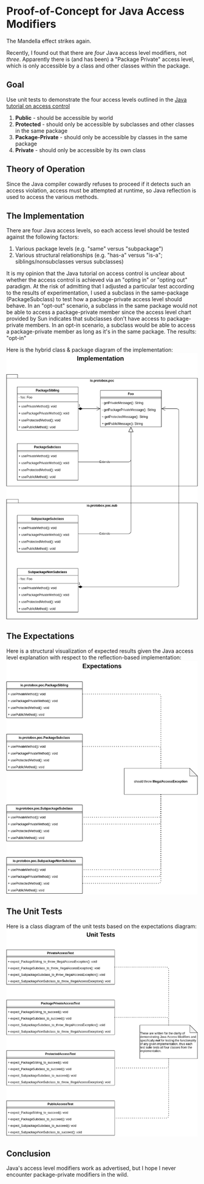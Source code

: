 # Proof-of-Concept for Java Access Modifiers

The Mandella effect strikes again. 

Recently, I found out that there are *four* Java access level modifiers, not 
*three*. Apparently there is (and has been) a "Package Private" access level,
which is only accessible by a class and other classes within the package. 

## Goal
Use unit tests to demonstrate the four access levels outlined in the 
[Java tutorial on access control][1]
1. **Public** - should be accessible by world
2. **Protected** - should only be accessible by subclasses and other classes 
in the same package
3. **Package-Private** - should only be accessible by classes in the same 
package
4. **Private** - should only be accessible by its own class

## Theory of Operation
Since the Java compiler cowardly refuses to proceed if it detects such an 
access violation, access must be attempted at runtime, so Java reflection is
used to access the various methods.

## The Implementation
There are four Java access levels, so each access level should be tested 
against the following factors:
1. Various package levels (e.g. "same" versus "subpackage")
2. Various structural relationships (e.g. "has-a" versus "is-a"; 
siblings/nonsubclasses versus subclasses)

It is my opinion that the Java tutorial on access control is unclear about 
whether the access control is achieved via an "opting in" or "opting out" 
paradigm. At the risk of admitting that I adjusted a particular test according 
to the results of experimentation, I used a subclass in the same-package 
(PackageSubclass) to test how a package-private access level should behave. 
In an "opt-out" scenario, a subclass in the same package would not be able to 
access a package-private member since the access level chart provided by Sun 
indicates that subclasses don't have access to package-private members. In an 
opt-in scenario, a subclass would be able to access a package-private member 
as long as it's in the same package. The results: "opt-in" 

Here is the hybrid class & package diagram of the implementation:
![Implementation](UML-Implementation.png)

## The Expectations

Here is a structural visualization of expected results given the Java access 
level explanation with respect to the reflection-based implementation:
![Expectations](UML-Expectations.png)

## The Unit Tests
Here is a class diagram of the unit tests based on the expectations diagram:
![Unit Tests](UML-UnitTests.png)

## Conclusion
Java's access level modifiers work as advertised, but I hope I never encounter 
package-private modifiers in the wild.

[1]: https://docs.oracle.com/javase/tutorial/java/javaOO/accesscontrol.html "Controlling Access to Members of a Class"

